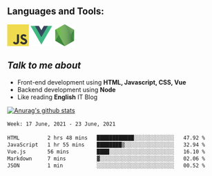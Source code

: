 ## **Languages and Tools:**      
<code><img height="50" src="https://raw.githubusercontent.com/github/explore/80688e429a7d4ef2fca1e82350fe8e3517d3494d/topics/javascript/javascript.png"></code>
<code><img height="50"  src="https://raw.githubusercontent.com/github/explore/80688e429a7d4ef2fca1e82350fe8e3517d3494d/topics/vue/vue.png"></code>
<code><img height="50"  src="https://raw.githubusercontent.com/github/explore/80688e429a7d4ef2fca1e82350fe8e3517d3494d/topics/nodejs/nodejs.png"></code>

## *Talk to me about*
- Front-end development using **HTML, Javascript, CSS, Vue**
- Backend development using **Node**
- Like reading **English** IT Blog    

[![Anurag's github stats](https://github-readme-stats.vercel.app/api?username=qdi5)](https://github.com/anuraghazra/github-readme-stats)    

<!--START_SECTION:waka-->
```text
Week: 17 June, 2021 - 23 June, 2021

HTML         2 hrs 48 mins   ████████████░░░░░░░░░░░░░   47.92 % 
JavaScript   1 hr 55 mins    ████████▒░░░░░░░░░░░░░░░░   32.94 % 
Vue.js       56 mins         ████░░░░░░░░░░░░░░░░░░░░░   16.10 % 
Markdown     7 mins          ▓░░░░░░░░░░░░░░░░░░░░░░░░   02.06 % 
JSON         1 min           ░░░░░░░░░░░░░░░░░░░░░░░░░   00.52 % 
```
<!--END_SECTION:waka-->
